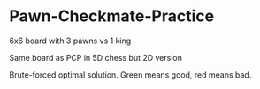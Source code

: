 # Pawn-Checkmate-Practice
6x6 board with 3 pawns vs 1 king

Same board as PCP in 5D chess but 2D version

Brute-forced optimal solution. Green means good, red means bad.
